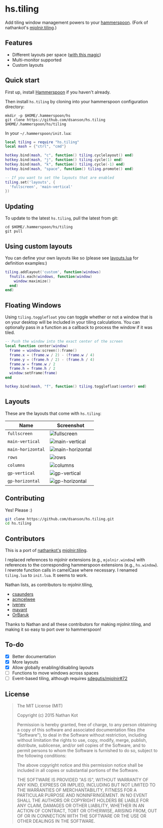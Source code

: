 # hs.tiling

Add tiling window management powers to your [hammerspoon][hammerspoon]. (Fork of nathankot's [mjolnir.tiling](https://github.com/nathankot/mjolnir.tiling).)

## Features

* Different layouts per space ([with this magic][magic])
* Multi-monitor supported
* Custom layouts

## Quick start

First up, install [Hammerspoon][hammerspoon] if you haven't already.

Then install `hs.tiling` by cloning into your hammerspoon configuration directory:

```
mkdir -p $HOME/.hammerspoon/hs
git clone https://github.com/dsanson/hs.tiling $HOME/.hammerspoon/hs/tiling
```

In your `~/.hammerspoon/init.lua`:

```lua
local tiling = require "hs.tiling"
local mash = {"ctrl", "cmd"}

hotkey.bind(mash, "c", function() tiling.cyclelayout() end)
hotkey.bind(mash, "j", function() tiling.cycle(1) end)
hotkey.bind(mash, "k", function() tiling.cycle(-1) end)
hotkey.bind(mash, "space", function() tiling.promote() end)

-- If you want to set the layouts that are enabled
tiling.set('layouts', {
  'fullscreen', 'main-vertical'
})
```

## Updating

To update to the latest `hs.tiling`, pull the latest from git:

```
cd $HOME/.hammerspoon/hs/tiling
git pull
```

## Using custom layouts

You can define your own layouts like so (please see [layouts.lua](/layouts.lua) for definition examples:)

```lua
tiling.addlayout('custom', function(windows)
  fnutils.each(windows, function(window)
    window:maximize()
  end)
end)
```

## Floating Windows

Using `tiling.togglefloat` you can toggle whether or not a window that is on your desktop will be
included in your tiling calculations. You can optionally pass in a function as a callback to process
the window if it was tiled.

```lua
-- Push the window into the exact center of the screen
local function center(window)
  frame = window:screen():frame()
  frame.x = (frame.w / 2) - (frame.w / 4)
  frame.y = (frame.h / 2) - (frame.h / 4)
  frame.w = frame.w / 2
  frame.h = frame.h / 2
  window:setFrame(frame)
end

hotkey.bind(mash, "f", function() tiling.togglefloat(center) end)
```

## Layouts

These are the layouts that come with `hs.tiling`:

Name						                            | Screenshot
------------------------------------------- | ------------------------------------
`fullscreen`		                            | ![fullscreen](https://raw.github.com/dsanson/hs.tiling/master/screenshots/fullscreen.png)
`main-vertical`                             | ![main-vertical](https://raw.github.com/dsanson/hs.tiling/master/screenshots/main-vertical.png)
`main-horizontal`                           | ![main-horizontal](https://raw.github.com/dsanson/hs.tiling/master/screenshots/main-horizontal.png)
`rows`                                      | ![rows](https://raw.github.com/dsanson/hs.tiling/master/screenshots/rows.png)
`columns`                                   | ![columns](https://raw.github.com/dsanson/hs.tiling/master/screenshots/columns.png)
`gp-vertical`                               | ![gp-vertical](https://raw.github.com/dsanson/hs.tiling/master/screenshots/gp-vertical.png)
`gp-horizontal`                             | ![gp-horizontal](https://raw.github.com/dsanson/hs.tiling/master/screenshots/gp-horizontal.png)


## Contributing

Yes! Please :)

```sh
git clone https://github.com/dsanson/hs.tiling.git
cd hs.tiling
```

## Contributors

This is a port of [nathankot's](https://github.com/nathankot) [mjolnir.tiling][mjolnir.tiling].

I replaced
references to mjolnir extensions (e.g., `mjolnir.window`) with references to
the corresponding hammerspoon extensions (e.g., `hs.window`). I rewrote
function calls in camelCase where necessary. I renamed `tiling.lua` to
`init.lua`. It seems to work.

Nathan lists, as contributors to mjolnir.tiling,

* [csaunders](https://github.com/csaunders)
* [acmcelwee](https://github.com/acmcelwee)
* [iveney](https://github.com/iveney)
* [mavant](https://github.com/mavant)
* [OrBaruk](https://github.com/OrBaruk)

Thanks to Nathan and all these contributors for making mjolnir.tiling, and making it so easy to port over to hammerspoon!

## To-do

* [x] Better documentation
* [x] More layouts
* [x] Allow globally enabling/disabling layouts
* [ ] Functions to move windows across spaces
* [ ] Event-based tiling, although requires [sdegutis/mjolnir#72][72]

[72]: https://github.com/sdegutis/mjolnir/issues/72
[magic]: https://github.com/dsanson/hs.tiling/blob/master/init.lua#L95-L124
[hammerspoon]: https://github.com/Hammerspoon/hammerspoon
[mjolnir.tiling]: https://github.com/nathankot/mjolnir.tiling

## License

> The MIT License (MIT)
>
> Copyright (c) 2015 Nathan Kot
>
> Permission is hereby granted, free of charge, to any person obtaining a copy
> of this software and associated documentation files (the "Software"), to deal
> in the Software without restriction, including without limitation the rights
> to use, copy, modify, merge, publish, distribute, sublicense, and/or sell
> copies of the Software, and to permit persons to whom the Software is
> furnished to do so, subject to the following conditions:
>
> The above copyright notice and this permission notice shall be included in
> all copies or substantial portions of the Software.
>
> THE SOFTWARE IS PROVIDED "AS IS", WITHOUT WARRANTY OF ANY KIND, EXPRESS OR
> IMPLIED, INCLUDING BUT NOT LIMITED TO THE WARRANTIES OF MERCHANTABILITY,
> FITNESS FOR A PARTICULAR PURPOSE AND NONINFRINGEMENT. IN NO EVENT SHALL THE
> AUTHORS OR COPYRIGHT HOLDERS BE LIABLE FOR ANY CLAIM, DAMAGES OR OTHER
> LIABILITY, WHETHER IN AN ACTION OF CONTRACT, TORT OR OTHERWISE, ARISING FROM,
> OUT OF OR IN CONNECTION WITH THE SOFTWARE OR THE USE OR OTHER DEALINGS IN
> THE SOFTWARE.
